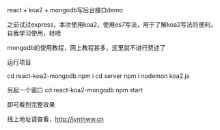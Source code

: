 react + koa2 + mongodb写后台接口demo

之前试过express，本次使用koa2，使用es7写法，用于了解koa2写法的便利，自我学习使用，轻喷

mongodb的使用教程，网上教程甚多，这里就不进行赘述了

运行项目

cd react-koa2-mongodb
npm i
cd server
npm i
nodemon koa2.js


另起一个窗口
cd react-koa2-mongodb
npm start

即可看到完整效果


线上地址请查看，http://jymhww.cn
